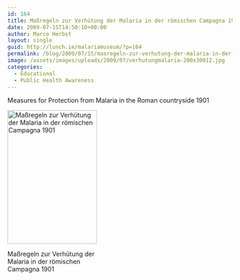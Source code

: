```yaml
---
id: 164
title: Maßregeln zur Verhütung der Malaria in der römischen Campagna 1901
date: 2009-07-15T14:50:10+00:00
author: Marco Herbst
layout: single
guid: http://lunch.ie/malariamuseum/?p=164
permalink: /blog/2009/07/15/masregeln-zur-verhutung-der-malaria-in-der-romischen-campagna-1901/
image: /assets/images/uploads/2009/07/verhutungmalaria-200x30012.jpg
categories:
  - Educational
  - Public Health Awareness
---
```

Measures for Protection from Malaria in the Roman countryside 1901

<div id="attachment_262" style="width: 210px" class="wp-caption alignnone">
  <a href="http://www.malariamuseum.de/assets/images/uploads/2009/07/verhutungmalaria.jpg"><img class="size-medium wp-image-262" title="Maßregeln zur Verhütung der Malaria in der römischen Campagna 1901" alt="Maßregeln zur Verhütung der Malaria in der römischen Campagna 1901" src="http://www.malariamuseum.de/assets/images/uploads/2009/07/verhutungmalaria-200x300.jpg" width="200" height="300" /></a>
  
  <p class="wp-caption-text">
    Maßregeln zur Verhütung der Malaria in der römischen Campagna 1901
  </p>
</div>